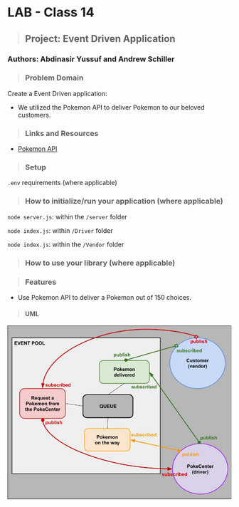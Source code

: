 # LAB - Class 14

> ## Project: Event Driven Application

### Authors: Abdinasir Yussuf and Andrew Schiller

> ### Problem Domain

Create a Event Driven application:

- We utilized the Pokemon API to deliver Pokemon to our beloved customers.

> ### Links and Resources

- [Pokemon API](https://pokeapi.co)

> ### Setup

`.env` requirements (where applicable)

> ### How to initialize/run your application (where applicable)

`node server.js`: within the `/server` folder

`node index.js`: within `/Driver` folder

`node index.js`: within the `/Vendor` folder

> ### How to use your library (where applicable)

> ### Features

- Use Pokemon API to deliver a Pokemon out of 150 choices.

> #### UML

![Lab 14 UML](./lab14_UML.jpg)
